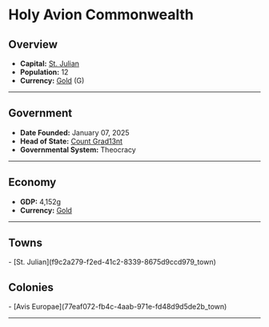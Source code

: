 <!--UNDEDITED FILE, remove this entire line if this file has been edited!-->
# <!--NAME-->Holy Avion Commonwealth<!--NAME-->

## Overview

- **Capital:** <!--CAPITAL_LINK-->[St. Julian](f9c2a279-f2ed-41c2-8339-8675d9ccd979_town)<!--CAPITAL_LINK-->
- **Population:** <!--POPULATION-->12<!--POPULATION-->
- **Currency:** <!--CURRENCY_LINK-->[Gold](Gold_currency)<!--CURRENCY_LINK--> (<!--CURRENCY_ABV-->G<!--CURRENCY_ABV-->)

---

## Government

- **Date Founded:** <!--FOUNDED-->January 07, 2025<!--FOUNDED-->
- **Head of State:** <!--LEADER_TITLE_LINK-->[Count Grad13nt](Grad13nt_user)<!--LEADER_TITLE_LINK-->
- **Governmental System:** <!--GOVERNMENT-->Theocracy<!--GOVERNMENT-->

---

## Economy

- **GDP:** <!--GDP-->4,152g<!--GDP-->
- **Currency:** <!--CURRENCY_LINK-->[Gold](Gold_currency)<!--CURRENCY_LINK-->

---

## Towns

<!--TOWNS-->- [St. Julian](f9c2a279-f2ed-41c2-8339-8675d9ccd979_town)<!--TOWNS-->

## Colonies

<!--COLONIES-->- [Avis Europae](77eaf072-fb4c-4aab-971e-fd48d9d5de2b_town)<!--COLONIES-->

---